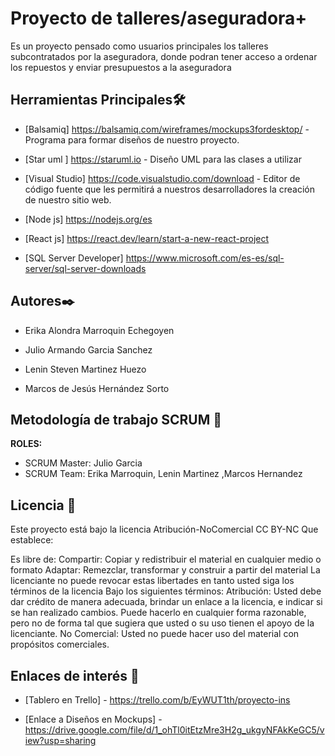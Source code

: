 
# Proyecto de talleres/aseguradora+

Es un proyecto pensado como usuarios principales los talleres subcontratados por la aseguradora, donde podran tener acceso a ordenar los repuestos y enviar presupuestos a la aseguradora

## Herramientas Principales🛠️

* [Balsamiq] https://balsamiq.com/wireframes/mockups3fordesktop/ - Programa para formar diseños de nuestro proyecto.

* [Star uml ] https://staruml.io - Diseño UML para las clases a utilizar

* [Visual Studio] https://code.visualstudio.com/download - Editor de código fuente que les permitirá a nuestros desarrolladores la creación de nuestro
sitio web.

* [Node js] https://nodejs.org/es

* [React js] https://react.dev/learn/start-a-new-react-project

* [SQL Server Developer]  https://www.microsoft.com/es-es/sql-server/sql-server-downloads
 


## Autores✒️

* Erika Alondra Marroquin Echegoyen				

* Julio Armando Garcia Sanchez

* Lenin Steven Martinez Huezo

* Marcos de Jesús Hernández Sorto


## Metodología de trabajo SCRUM 👥

**ROLES:**

* SCRUM Master: Julio Garcia
* SCRUM Team: Erika Marroquin, Lenin Martinez ,Marcos Hernandez



## Licencia 📄

Este proyecto está bajo la licencia Atribución-NoComercial CC BY-NC Que establece:

Es libre de:
Compartir: Copiar y redistribuir el material en cualquier medio o formato
Adaptar: Remezclar, transformar y construir a partir del material
La licenciante no puede revocar estas libertades en tanto usted siga los términos de la licencia
Bajo los siguientes términos:
Atribución: Usted debe dar crédito de manera adecuada, brindar un enlace a la licencia, e indicar si se han realizado cambios. Puede hacerlo en cualquier forma razonable, pero no de forma tal que sugiera que usted o su uso tienen el apoyo de la licenciante.
No Comercial: Usted no puede hacer uso del material con propósitos comerciales.



## Enlaces de interés 👀

* [Tablero en Trello] - https://trello.com/b/EyWUT1th/proyecto-ins

* [Enlace a Diseños en Mockups] - https://drive.google.com/file/d/1_ohTl0itEtzMre3H2g_ukgyNFAkKeGC5/view?usp=sharing

* [Enlace al funcionamiento de los Mockups] - https://drive.google.com/file/d/1tQtwwSSmcWD4Qi9xdYeY1Lz8F16bEJ6X/view?usp=sharing

* [Enlace a Documento PDF con explicación del sistema] -
